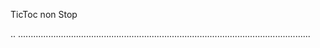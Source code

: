 TicToc non Stop

..
....................................................................................................................